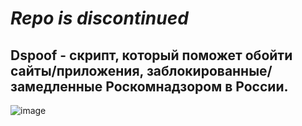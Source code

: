 # *Repo is discontinued*
## **Dspoof - скрипт, который поможет обойти сайты/приложения, заблокированные/замедленные Роскомнадзором в России.**
![image](https://github.com/user-attachments/assets/f05a29b9-bd39-463a-bcd5-ede028f0173a)
